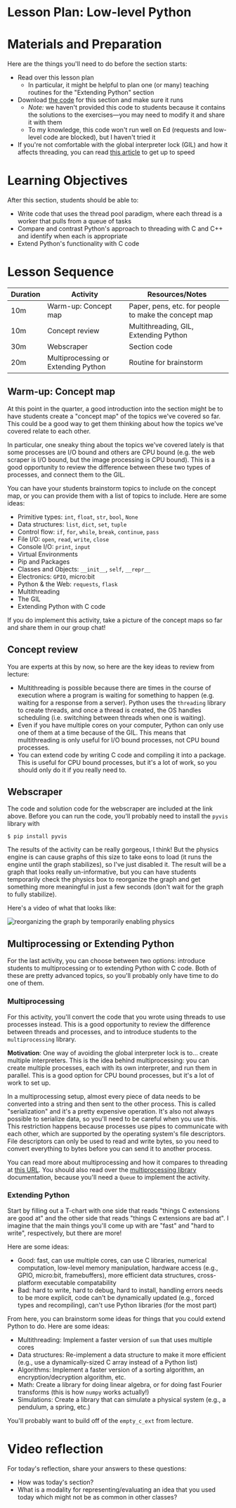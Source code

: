 # Lesson Plan: Low-level Python

# Materials and Preparation

Here are the things you'll need to do before the section starts:

- Read over this lesson plan
  - In particular, it might be helpful to plan one (or many) teaching routines for the "Extending Python" section
- Download [the code](/lab/6-lab.zip) for this section and make sure it runs
  - *Note:* we haven't provided this code to students because it contains the solutions to the exercises—you may need to modify it and share it with them
  - To my knowledge, this code won't run well on Ed (requests and low-level code are blocked), but I haven't tried it
- If you're not comfortable with the global interpreter lock (GIL) and how it affects threading, you can read [this article](https://realpython.com/python-gil/) to get up to speed

# Learning Objectives

After this section, students should be able to:

* Write code that uses the thread pool paradigm, where each thread is a worker that pulls from a queue of tasks
* Compare and contrast Python's approach to threading with C and C++ and identify when each is appropriate
* Extend Python's functionality with C code

# Lesson Sequence

| **Duration** | **Activity**                  | **Resources/Notes**                                  |
|--------------|-------------------------------|------------------------------------------------------|
| 10m          | Warm-up: Concept map          | Paper, pens, etc. for people to make the concept map |
| 10m          | Concept review                | Multithreading, GIL, Extending Python                |
| 30m          | Webscraper                    | Section code                                         |
| 20m          | Multiprocessing or Extending Python | Routine for brainstorm                               |

## Warm-up: Concept map

At this point in the quarter, a good introduction into the section might be to have students create a "concept map" of the topics we've covered so far. This could be a good way to get them thinking about how the topics we've covered relate to each other.

In particular, one sneaky thing about the topics we've covered lately is that some processes are I/O bound and others are CPU bound (e.g. the web scraper is I/O bound, but the image processing is CPU bound). This is a good opportunity to review the difference between these two types of processes, and connect them to the GIL.

You can have your students brainstorm topics to include on the concept map, or you can provide them with a list of topics to include. Here are some ideas:

* Primitive types: `int`, `float`, `str`, `bool`, `None`
* Data structures: `list`, `dict`, `set`, `tuple`
* Control flow: `if`, `for`, `while`, `break`, `continue`, `pass`
* File I/O: `open`, `read`, `write`, `close`
* Console I/O: `print`, `input`
* Virtual Environments
* Pip and Packages
* Classes and Objects: `__init__`, `self`, `__repr__`
* Electronics: `GPIO`, micro:bit
* Python & the Web: `requests`, `flask`
* Multithreading
* The GIL
* Extending Python with C code

If you do implement this activity, take a picture of the concept maps so far and share them in our group chat!

## Concept review

You are experts at this by now, so here are the key ideas to review from lecture:

* Multithreading is possible because there are times in the course of execution where a program is waiting for something to happen (e.g. waiting for a response from a server). Python uses the `threading` library to create threads, and once a thread is created, the OS handles scheduling (i.e. switching between threads when one is waiting).
* Even if you have multiple cores on your computer, Python can only use one of them at a time because of the GIL. This means that multithreading is only useful for I/O bound processes, not CPU bound processes.
* You can extend code by writing C code and compiling it into a package. This is useful for CPU bound processes, but it's a lot of work, so you should only do it if you really need to.


## Webscraper

The code and solution code for the webscraper are included at the link above. Before you can run the code, you'll probably need to install the `pyvis` library with

```
$ pip install pyvis
```

The results of the activity can be really gorgeous, I think! But the physics engine is can cause graphs of this size to take eons to load (it runs the engine until the graph stabilizes), so I've just disabled it. The result will be a graph that looks really un-informative, but you can have students temporarily check the physics box to reorganize the graph and get something more meaningful in just a few seconds (don't wait for the graph to fully stabilize).

Here's a video of what that looks like:

![reorganizing the graph by temporarily enabling physics](/lab/6-enable-physics.gif)

## Multiprocessing or Extending Python

For the last activity, you can choose between two options: introduce students to multiprocessing or to extending Python with C code. Both of these are pretty advanced topics, so you'll probably only have time to do one of them.

### Multiprocessing

For this activity, you'll convert the code that you wrote using threads to use processes instead. This is a good opportunity to review the difference between threads and processes, and to introduce students to the `multiprocessing` library.

**Motivation**: One way of avoiding the global interpreter lock is to... create multiple interpreters. This is the idea behind multiprocessing: you can create multiple processes, each with its own interpreter, and run them in parallel. This is a good option for CPU bound processes, but it's a lot of work to set up.

In a multiprocessing setup, almost every piece of data needs to be converted into a string and then sent to the other process. This is called "serialization" and it's a pretty expensive operation. It's also not always possible to serialize data, so you'll need to be careful when you use this. This restriction happens because processes use pipes to communicate with each other, which are supported by the operating system's file descriptors. File descriptors can only be used to read and write bytes, so you need to convert everything to bytes before you can send it to another process.

You can read more about multiprocessing and how it compares to threading at [this URL](https://realpython.com/python-concurrency/). You should also read over the [multiprocessing library](https://docs.python.org/3/library/multiprocessing.html) documentation, because you'll need a `Queue` to implement the activity.

### Extending Python

Start by filling out a T-chart with one side that reads "things C extensions are good at" and the other side that reads "things C extensions are bad at". I imagine that the main things you'll come up with are "fast" and "hard to write", respectively, but there are more!

Here are some ideas:
* Good: fast, can use multiple cores, can use C libraries, numerical computation, low-level memory manipulation, hardware access (e.g., GPIO, micro:bit, framebuffers), more efficient data structures, cross-platform executable compatability
* Bad: hard to write, hard to debug, hard to install, handling errors needs to be more explicit, code can't be dynamically updated (e.g., forced types and recompiling), can't use Python libraries (for the most part)

From here, you can brainstorm some ideas for things that you could extend Python to do. Here are some ideas:

* Multithreading: Implement a faster version of `sum` that uses multiple cores
* Data structures: Re-implement a data structure to make it more efficient (e.g., use a dynamically-sized C array instead of a Python list)
* Algorithms: Implement a faster version of a sorting algorithm, an encryption/decryption algorithm, etc.
* Math: Create a library for doing linear algebra, or for doing fast Fourier transforms (this is how `numpy` works actually!)
* Simulations: Create a library that can simulate a physical system (e.g., a pendulum, a spring, etc.)

You'll probably want to build off of the `empty_c_ext` from lecture.

# Video reflection

For today's reflection, share your answers to these questions:

* How was today's section?
* What is a modality for representing/evaluating an idea that you used today which might not be as common in other classes?
